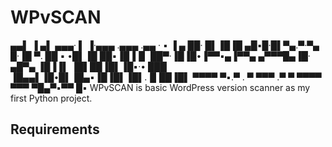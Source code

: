 # WPvSCAN
▄▄▌ ▐ ▄▌ ▄▄▄· ▌ ▐·▄▄▄ .▄▄▄  .▄▄ · ▪         ▐ ▄ 
██· █▌▐█▐█ ▄█▪█·█▌▀▄.▀·▀▄ █·▐█ ▀. ██ ▪     •█▌▐█
██▪▐█▐▐▌ ██▀·▐█▐█•▐▀▀▪▄▐▀▀▄ ▄▀▀▀█▄▐█· ▄█▀▄ ▐█▐▐▌
▐█▌██▐█▌▐█▪·• ███ ▐█▄▄▌▐█•█▌▐█▄▪▐█▐█▌▐█▌.▐▌██▐█▌
 ▀▀▀▀ ▀▪.▀   . ▀   ▀▀▀ .▀  ▀ ▀▀▀▀ ▀▀▀ ▀█▄▀▪▀▀ █▪
WPvSCAN is basic WordPress version scanner as my first Python project.

## Requirements

